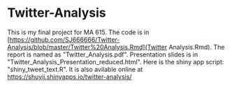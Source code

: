 # Twitter-Analysis
This is my final project for MA 615.
The code is in [https://github.com/SJ666666/Twitter-Analysis/blob/master/Twitter%20Analysis.Rmd](Twitter Analysis.Rmd).
The report is named as "Twitter_Analysis.pdf".
Presentation slides is in "Twitter_Analysis_Presentation_reduced.html".
Here is the shiny app script: "shiny_tweet_text.R".
It is also avilable online at https://shuyij.shinyapps.io/twitter-analysis/
